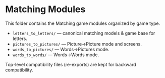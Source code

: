 # Matching Modules

This folder contains the Matching game modules organized by game type.

- `letters_to_letters/` — canonical matching models & game base for letters.
- `pictures_to_pictures/` — Picture→Picture mode and screens.
- `words_to_pictures/` — Words→Pictures mode.
- `words_to_words/` — Words→Words mode.

Top-level compatibility files (re-exports) are kept for backward compatibility.
